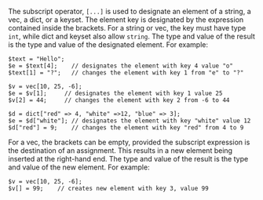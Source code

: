 The subscript operator, `[...]` is used to designate an element of a string, a vec, a dict, or a keyset. The element key is
designated by the expression contained inside the brackets. For a string or vec, the key must have type `int`, while dict and
keyset also allow `string`. The type and value of the result is the type and value of the designated element. For example:

```Hack
$text = "Hello";
$e = $text[4];    // designates the element with key 4 value "o"
$text[1] = "?";   // changes the element with key 1 from "e" to "?"

$v = vec[10, 25, -6];
$e = $v[1];     // designates the element with key 1 value 25
$v[2] = 44;     // changes the element with key 2 from -6 to 44

$d = dict["red" => 4, "white" =>12, "blue" => 3];
$e = $d["white"]; // designates the element with key "white" value 12
$d["red"] = 9;    // changes the element with key "red" from 4 to 9
```

For a vec, the brackets can be empty, provided the subscript expression is the destination of an assignment.  This results in a
new element being inserted at the right-hand end. The type and value of the result is the type and value of the new element. For example:

```Hack
$v = vec[10, 25, -6];
$v[] = 99;    // creates new element with key 3, value 99
```

